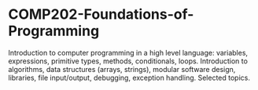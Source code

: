 # COMP202-Foundations-of-Programming
Introduction to computer programming in a high level language: variables, expressions, primitive types, methods, conditionals, loops. Introduction to algorithms, data structures (arrays, strings), modular software design, libraries, file input/output, debugging, exception handling. Selected topics.
